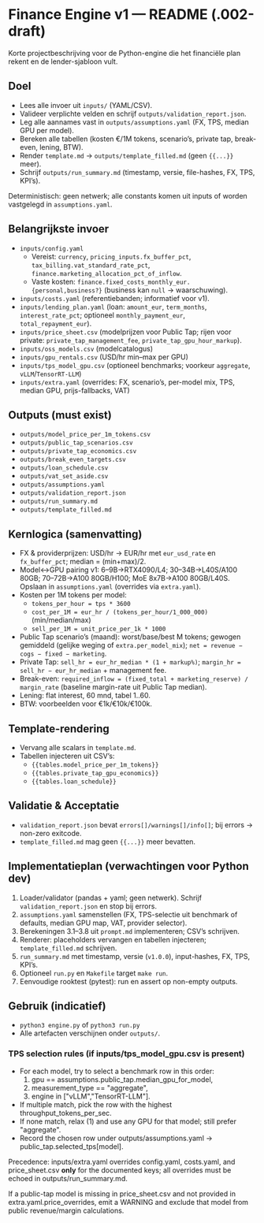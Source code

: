 # Finance Engine v1 — README (.002-draft)

Korte projectbeschrijving voor de Python-engine die het financiële plan rekent en de lender-sjabloon vult.

## Doel
- Lees alle invoer uit `inputs/` (YAML/CSV).
- Valideer verplichte velden en schrijf `outputs/validation_report.json`.
- Leg alle aannames vast in `outputs/assumptions.yaml` (FX, TPS, median GPU per model).
- Bereken alle tabellen (kosten €/1M tokens, scenario’s, private tap, break-even, lening, BTW).
- Render `template.md` → `outputs/template_filled.md` (geen `{{...}}` meer).
- Schrijf `outputs/run_summary.md` (timestamp, versie, file-hashes, FX, TPS, KPI’s).

Deterministisch: geen netwerk; alle constants komen uit inputs of worden vastgelegd in `assumptions.yaml`.

## Belangrijkste invoer
- `inputs/config.yaml`
  - Vereist: `currency`, `pricing_inputs.fx_buffer_pct`, `tax_billing.vat_standard_rate_pct`, `finance.marketing_allocation_pct_of_inflow`.
  - Vaste kosten: `finance.fixed_costs_monthly_eur.{personal,business?}` (business kan `null` → waarschuwing).
- `inputs/costs.yaml` (referentiebanden; informatief voor v1).
- `inputs/lending_plan.yaml` (loan: `amount_eur`, `term_months`, `interest_rate_pct`; optioneel `monthly_payment_eur`, `total_repayment_eur`).
- `inputs/price_sheet.csv` (modelprijzen voor Public Tap; rijen voor private: `private_tap_management_fee`, `private_tap_gpu_hour_markup`).
- `inputs/oss_models.csv` (modelcatalogus)
- `inputs/gpu_rentals.csv` (USD/hr min–max per GPU)
- `inputs/tps_model_gpu.csv` (optioneel benchmarks; voorkeur `aggregate`, `vLLM`/`TensorRT-LLM`)
- `inputs/extra.yaml` (overrides: FX, scenario’s, per-model mix, TPS, median GPU, prijs-fallbacks, VAT)

## Outputs (must exist)
- `outputs/model_price_per_1m_tokens.csv`
- `outputs/public_tap_scenarios.csv`
- `outputs/private_tap_economics.csv`
- `outputs/break_even_targets.csv`
- `outputs/loan_schedule.csv`
- `outputs/vat_set_aside.csv`
- `outputs/assumptions.yaml`
- `outputs/validation_report.json`
- `outputs/run_summary.md`
- `outputs/template_filled.md`

## Kernlogica (samenvatting)
- FX & providerprijzen: USD/hr → EUR/hr met `eur_usd_rate` en `fx_buffer_pct`; median = (min+max)/2.
- Model↔GPU pairing v1: 6–9B→RTX4090/L4; 30–34B→L40S/A100 80GB; 70–72B→A100 80GB/H100; MoE 8x7B→A100 80GB/L40S. Opslaan in `assumptions.yaml` (overrides via `extra.yaml`).
- Kosten per 1M tokens per model:
  - `tokens_per_hour = tps * 3600`
  - `cost_per_1M = eur_hr / (tokens_per_hour/1_000_000)` (min/median/max)
  - `sell_per_1M = unit_price_per_1k * 1000`
- Public Tap scenario’s (maand): worst/base/best M tokens; gewogen gemiddeld (gelijke weging of `extra.per_model_mix`); `net = revenue − cogs − fixed − marketing`.
- Private Tap: `sell_hr = eur_hr_median * (1 + markup%)`; `margin_hr = sell_hr − eur_hr_median` + management fee.
- Break-even: `required_inflow = (fixed_total + marketing_reserve) / margin_rate` (baseline margin-rate uit Public Tap median).
- Lening: flat interest, 60 mnd, tabel 1..60.
- BTW: voorbeelden voor €1k/€10k/€100k.

## Template-rendering
- Vervang alle scalars in `template.md`.
- Tabellen injecteren uit CSV’s:
  - `{{tables.model_price_per_1m_tokens}}`
  - `{{tables.private_tap_gpu_economics}}`
  - `{{tables.loan_schedule}}`

## Validatie & Acceptatie
- `validation_report.json` bevat `errors[]/warnings[]/info[]`; bij errors → non-zero exitcode.
- `template_filled.md` mag geen `{{...}}` meer bevatten.

## Implementatieplan (verwachtingen voor Python dev)
1) Loader/validator (pandas + yaml; geen netwerk). Schrijf `validation_report.json` en stop bij errors.
2) `assumptions.yaml` samenstellen (FX, TPS-selectie uit benchmark of defaults, median GPU map, VAT, provider selector).
3) Berekeningen 3.1–3.8 uit `prompt.md` implementeren; CSV’s schrijven.
4) Renderer: placeholders vervangen en tabellen injecteren; `template_filled.md` schrijven.
5) `run_summary.md` met timestamp, versie (`v1.0.0`), input-hashes, FX, TPS, KPI’s.
6) Optioneel `run.py` en `Makefile` target `make run`.
7) Eenvoudige rooktest (pytest): run en assert op non-empty outputs.

## Gebruik (indicatief)
- `python3 engine.py` of `python3 run.py`
- Alle artefacten verschijnen onder `outputs/`.

### TPS selection rules (if inputs/tps_model_gpu.csv is present)
- For each model, try to select a benchmark row in this order:
  1) gpu == assumptions.public_tap.median_gpu_for_model,
  2) measurement_type == "aggregate",
  3) engine in ["vLLM","TensorRT-LLM"].
- If multiple match, pick the row with the highest throughput_tokens_per_sec.
- If none match, relax (1) and use any GPU for that model; still prefer "aggregate".
- Record the chosen row under outputs/assumptions.yaml → public_tap.selected_tps[model].

Precedence: inputs/extra.yaml overrides config.yaml, costs.yaml, and price_sheet.csv **only** for the documented keys; all overrides must be echoed in outputs/run_summary.md.

If a public-tap model is missing in price_sheet.csv and not provided in extra.yaml.price_overrides,
emit a WARNING and exclude that model from public revenue/margin calculations.
